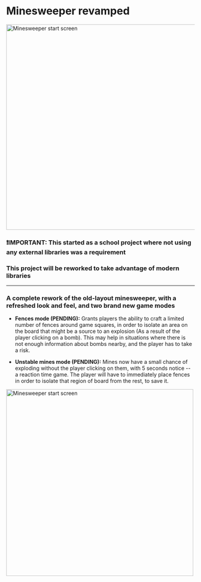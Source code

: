 # Minesweeper revamped

<img src="https://github.com/orenghe988/minesweeper-revamped/blob/main/images/minesweeper.png?raw=true" alt="Minesweeper start screen" width="550" />

### ❗IMPORTANT: This started as a school project where not using any external libraries was a requirement

### This project will be reworked to take advantage of modern libraries

---

### **A complete rework** of the old-layout minesweeper, with a refreshed look and feel, and two brand new game modes

- **Fences mode (PENDING):** Grants players the ability to craft a limited number of fences around game squares, in order to isolate an area on the board that might be a source to an explosion (As a result of the player clicking on a bomb).
  This may help in situations where there is not enough information about bombs nearby, and the player has to take a risk.

- **Unstable mines mode (PENDING):** Mines now have a small chance of exploding without the player clicking on them, with 5 seconds notice -- a reaction time game. The player will have to immediately place fences in order to isolate that region of board from the rest, to save it.

<img src="https://github.com/orenghe988/minesweeper-revamped/blob/main/images/minesweeper-game.png?raw=true" alt="Minesweeper start screen" width="500" />
